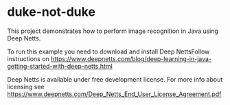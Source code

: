# duke-not-duke
This project demonstrates how to perform image recognition in Java using Deep Netts.

 To run this example you need to download and install Deep NettsFollow instructions on
 https://www.deepnetts.com/blog/deep-learning-in-java-getting-started-with-deep-netts.html
 
 Deep Netts is available under free development license. 
 For more info about licensing see https://www.deepnetts.com/Deep_Netts_End_User_License_Agreement.pdf
